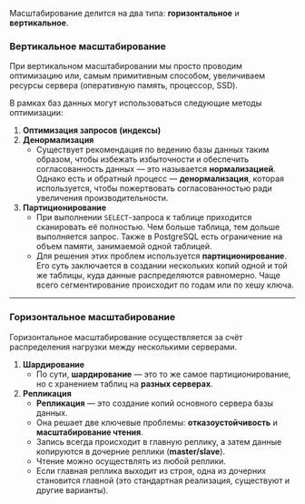 Масштабирование делится на два типа: **горизонтальное** и **вертикальное**.

### **Вертикальное масштабирование**

При вертикальном масштабировании мы просто проводим оптимизацию или, самым примитивным способом, увеличиваем ресурсы сервера (оперативную память, процессор, SSD).

В рамках баз данных могут использоваться следующие методы оптимизации:

1. **Оптимизация запросов (индексы)**
2. **Денормализация**
    - Существует рекомендация по ведению базы данных таким образом, чтобы избежать избыточности и обеспечить согласованность данных — это называется **нормализацией**. Однако есть и обратный процесс — **денормализация**, которая используется, чтобы пожертвовать согласованностью ради увеличения производительности.
3. **Партиционирование**
    - При выполнении `SELECT`-запроса к таблице приходится сканировать её полностью. Чем больше таблица, тем дольше выполняется запрос. Также в PostgreSQL есть ограничение на объем памяти, занимаемой одной таблицей.
    - Для решения этих проблем используется **партиционирование**. Его суть заключается в создании нескольких копий одной и той же таблицы, куда данные распределяются равномерно. Чаще всего сегментирование происходит по годам или по хешу ключа.

---

### **Горизонтальное масштабирование**

Горизонтальное масштабирование осуществляется за счёт распределения нагрузки между несколькими серверами.

1. **Шардирование**
    - По сути, **шардирование** — это то же самое партиционирование, но с хранением таблиц на **разных серверах**.
2. **Репликация**
    - **Репликация** — это создание копий основного сервера базы данных.
    - Она решает две ключевые проблемы: **отказоустойчивость** и **масштабирование чтения**.
    - Запись всегда происходит в главную реплику, а затем данные копируются в дочерние реплики (**master/slave**).
    - Чтение можно осуществлять из любой реплики.
    - Если главная реплика выходит из строя, одна из дочерних становится главной (это стандартная реализация, существуют и другие варианты).